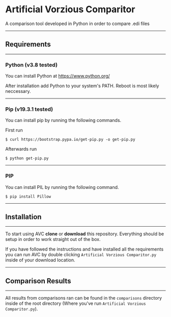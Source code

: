 # Artificial Vorzious Comparitor
A comparison tool developed in Python in order to compare .edi files

---
## Requirements
---

### Python (v3.8 tested)
You can install Python at https://www.python.org/

After installation add Python to your system's PATH. Reboot is most likely neccessary.

---
### Pip (v19.3.1 tested)
You can install pip by running the following commands.

First run

```shell
$ curl https://bootstrap.pypa.io/get-pip.py -o get-pip.py
```

Afterwards run

```shell
$ python get-pip.py
```

---
### PIP
You can install PIL by running the following command.

```shell
$ pip install Pillow
```

---
## Installation
---

To start using AVC **clone** or **download** this repository. Everything should be setup in order to work straight out of the box. 

If you have followed the instructions and have installed all the requirements you can run AVC by double clicking `Artificial Vorzious Comparitor.py` inside of your download location.

---
## Comparison Results
---

All results from comparisons ran can be found in the `comparisons` directory inside of the root directory (Where you've run `Artificial Vorzious Comparitor.py`).